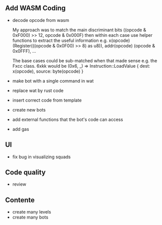 Add WASM Coding
---------------

- decode opcode from wasm

  My approach was to match the main discriminant bits ((opcode & 0xF000) >> 12, opcode & 0x000F)
  then within each case use helper functions to extract the useful information e.g. x(opcode)
  (Register(((opcode & 0x0F00) >> 8) as u8)), addr(opcode) (opcode & 0x0FFF), ...

  The base cases could be sub-matched when that made sense e.g. the Fxcc class. 6xkk would be
  (0x6, _) => Instruction::LoadValue { dest: x(opcode), source: byte(opcode) }

- make bot with a single command in wat
- replace wat by rust code
- insert correct code from template
- create new bots
- add external functions that the bot's code can access
- add gas

UI
--

- fix bug in visualizing squads

Code quality
------------

- review

Contente
--------

- create many levels
- create many bots
